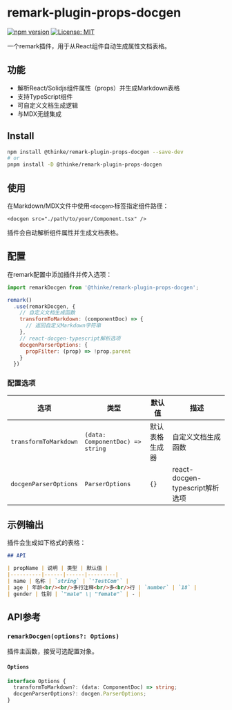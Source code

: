 # remark-plugin-props-docgen

[![npm version](https://img.shields.io/npm/v/@thinke/remark-plugin-props-docgen)](https://www.npmjs.com/package/@thinke/remark-plugin-props-docgen)
[![License: MIT](https://img.shields.io/badge/License-MIT-yellow.svg)](https://opensource.org/licenses/MIT)

一个remark插件，用于从React组件自动生成属性文档表格。

## 功能

- 解析React/Solidjs组件属性（props）并生成Markdown表格
- 支持TypeScript组件
- 可自定义文档生成逻辑
- 与MDX无缝集成

## Install

```bash
npm install @thinke/remark-plugin-props-docgen --save-dev
# or
pnpm install -D @thinke/remark-plugin-props-docgen
```

## 使用

在Markdown/MDX文件中使用`<docgen>`标签指定组件路径：

```mdx
<docgen src="./path/to/your/Component.tsx" />
```

插件会自动解析组件属性并生成文档表格。

## 配置

在remark配置中添加插件并传入选项：

```js
import remarkDocgen from '@thinke/remark-plugin-props-docgen';

remark()
  .use(remarkDocgen, {
    // 自定义文档生成函数
    transformToMarkdown: (componentDoc) => {
      // 返回自定义Markdown字符串
    },
    // react-docgen-typescript解析选项
    docgenParserOptions: {
      propFilter: (prop) => !prop.parent
    }
  })
```

### 配置选项

| 选项 | 类型 | 默认值 | 描述 |
|------|------|--------|------|
| `transformToMarkdown` | `(data: ComponentDoc) => string` | 默认表格生成器 | 自定义文档生成函数 |
| `docgenParserOptions` | `ParserOptions` | `{}` | react-docgen-typescript解析选项 |

## 示例输出

插件会生成如下格式的表格：

```markdown
## API

| propName | 说明 | 类型 | 默认值 |
|----------|------|------|---------|
| name | 名称 | `string` | `'TestCom'` |
| age | 年龄<br/><br/>多行注释<br/>多<br/>行 | `number` | `18` |
| gender | 性别 | `"male" \| "female"` | - |
```

## API参考

### `remarkDocgen(options?: Options)`

插件主函数，接受可选配置对象。

#### `Options`
```ts
interface Options {
  transformToMarkdown?: (data: ComponentDoc) => string;
  docgenParserOptions?: docgen.ParserOptions;
}
```

